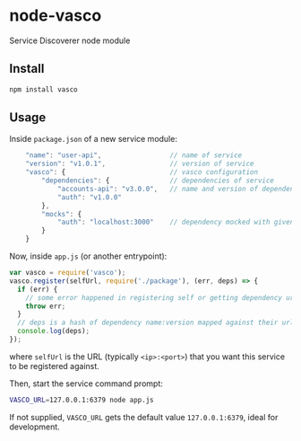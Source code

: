 # node-vasco

Service Discoverer node module

## Install

```bash
npm install vasco
```

## Usage

Inside `package.json` of a new service module:

```js
    "name": "user-api",                 // name of service
    "version": "v1.0.1",                // version of service
    "vasco": {                          // vasco configuration
        "dependencies": {               // dependencies of service
            "accounts-api": "v3.0.0",   // name and version of dependency
            "auth": "v1.0.0"
        },
        "mocks": {
            "auth": "localhost:3000"    // dependency mocked with given url
        }
    }
```

Now, inside `app.js` (or another entrypoint):

```js
var vasco = require('vasco');
vasco.register(selfUrl, require('./package'), (err, deps) => {
  if (err) {
    // some error happened in registering self or getting dependency urls
    throw err;
  }
  // deps is a hash of dependency name:version mapped against their urls
  console.log(deps);
});
```

where `selfUrl` is the URL (typically `<ip>:<port>`) that you want this
service to be registered against.

Then, start the service command prompt:

```bash
VASCO_URL=127.0.0.1:6379 node app.js
```

If not supplied, `VASCO_URL` gets the default value `127.0.0.1:6379`,
ideal for development.

